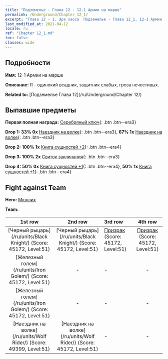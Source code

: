```yaml
---
title: "Подземелье - Глава 12 - 12-1 Армии на марше"
permalink: /Underground/Chapter 12_1/
excerpt: "Глава 12 - 1. Эра хаоса  Подземелье - Глава 12_1. 12-1 Армии на марше"
last_modified_at: 2021-04-12
locale: ru
ref: "Chapter 12_1.md"
toc: false
classes: wide
---
```


## Подробности

 **Имя:** 12-1 Армии на марше

 **Описание:** Я - одинокий всадник, защитник слабых, гроза нечестивых.

 **Related to:** [Подземелье Глава 12](/ru/Underground/Chapter 12/)

## Выпавшие предметы

 **Первая полная награда:** [Серебряный ключ](/ru/Items/con_693/){: .btn .btn--era3}

 **Drop 1:** **33% 0x** [Наездник на волке](/ru/Items/unt_218/){: .btn .btn--era3}, **67% 1x** [Наездник на волке](/ru/Items/unt_218/){: .btn .btn--era3}

 **Drop 2:** **100% 1x** [Книга сущностей +2](/ru/Items/mat_53/){: .btn .btn--era4}

 **Drop 3:** **100% 2x** [Свиток заклинания](/ru/Items/con_694/){: .btn .btn--era3}

 **Drop 4:** **50% 0x** [Книга сущностей +1](/ru/Items/mat_46/){: .btn .btn--era4}, **50% 1x** [Книга сущностей +1](/ru/Items/mat_46/){: .btn .btn--era4}


## Fight against Team
 **Hero:** [Мюллих](/ru/heroes/Mullich/)

 **Team:**


  | 1st row | 2nd row | 3rd row | 4th row |
  |:----:|:----:|:----|:----:|
  | [Черный рыцарь](/ru/units/Black Knight/) (Score: 45172, Level:51)  | [Черный рыцарь](/ru/units/Black Knight/) (Score: 45172, Level:51)  | [Призрак](/ru/units/Wight/) (Score: 45172, Level:51)  | [Призрак](/ru/units/Wight/) (Score: 45172, Level:51)  |
  | [Железный голем](/ru/units/Iron Golem/) (Score: 45172, Level:51)  | - | - | - |
  | [Железный голем](/ru/units/Iron Golem/) (Score: 45172, Level:51)  | - | - | - |
  | [Наездник на волке](/ru/units/Wolf Rider/) (Score: 49399, Level:51)  | [Наездник на волке](/ru/units/Wolf Rider/) (Score: 45172, Level:51)  | - | - |


